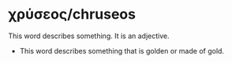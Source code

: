 # χρύσεος/chruseos
This word describes something. It is an adjective.

* This word describes something that is golden or made of gold.
